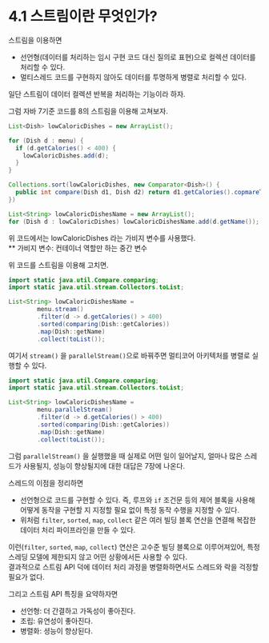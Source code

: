 # 4.1 스트림이란 무엇인가?

스트림을 이용하면
- 선언형(데이터를 처리하는 임시 구현 코드 대신 질의로 표현)으로 컬렉션 데이터를 처리할 수 있다.
- 멀티스레드 코드를 구현하지 않아도 데이터를 투명하게 병렬로 처리할 수 있다.

일단 스트림이 데이터 컬렉션 반복을 처리하는 기능이라 하자.  

그럼 자바 7기준 코드를 8의 스트림을 이용해 고쳐보자.
```java
List<Dish> lowCaloricDishes = new ArrayList();

for (Dish d : menu) {
  if (d.getCalories() < 400) {
    lowCaloricDishes.add(d);
  }
}

Collections.sort(lowCaloricDishes, new Comparator<Dish>() {
  public int compare(Dish d1, Dish d2) return d1.getCalories().copmareTo(d2.getCalories());
})

List<String> lowCaloricDishesName = new ArrayList();
for (Dish d : lowCaloricDishes) lowCaloricDishesName.add(d.getName());
```

위 코드에서는 lowCaloricDishes 라는 가비지 변수를 사용했다.   
** 가비지 변수: 컨테이너 역할만 하는 중간 변수

위 코드를 스트림을 이용해 고치면.  
```java
import static java.util.Compare.comparing;
import static java.util.stream.Collectors.toList;

List<String> lowCaloricDishesName =
        menu.stream()
        .filter(d -> d.getCalories() > 400)
        .sorted(comparing(Dish::getCalories))
        .map(Dish::getName)
        .collect(toList());
```

여기서 `stream()` 을 `parallelStream()`으로 바꿔주면 멀티코어 아키텍처를 병렬로 실행할 수 있다.  

```java
import static java.util.Compare.comparing;
import static java.util.stream.Collectors.toList;

List<String> lowCaloricDishesName =
        menu.parallelStream()
        .filter(d -> d.getCalories() > 400)
        .sorted(comparing(Dish::getCalories))
        .map(Dish::getName)
        .collect(toList());
```

그럼 `parallelStream()` 을 실행했을 때 실제로 어떤 일이 일어날지, 얼마나 많은 스레드가 사용될지, 성능이 향상될지에 대한 대답은 7장에 나온다.  

스레드의 이점을 정리하면
- 선언형으로 코드를 구현할 수 있다. 즉, 루프와 `if` 조건문 등의 제어 블록을 사용해 어떻게 동작을 구현할 지 지정할 필요 없이 특정 동작 수행을 지정할 수 있다.  
- 위처럼 `filter`, `sorted`, `map`, `collect` 같은 여러 빌딩 블록 연산을 연결해 복잡한 데이터 처리 파이프라인을 만들 수 있다.  

이런(`filter`, `sorted`, `map`, `collect`) 연산은 고수준 빌딩 블록으로 이루어져있어, 특정 스레딩 모델에 제한되지 않고 어떤 상황에서든 사용할 수 있다.  
결과적으로 스트림 API 덕에 데이터 처리 과정을 병렬화하면서도 스레드와 락을 걱정할 필요가 없다.  

그리고 스트림 API 특징을 요약하자면
- 선언형: 더 간결하고 가독성이 좋아진다.
- 조립: 유연성이 좋아진다.
- 병렬화: 셩능이 향상된다.
